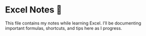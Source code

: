 # Excel Notes 🧮

This file contains my notes while learning Excel.
I’ll be documenting important formulas, shortcuts, and tips here as I progress.
